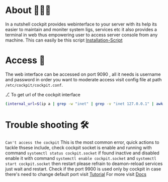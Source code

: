 # About 👨🏽‍💻
In a nutshell cockpit provides webinterface to your server with its help its easier to maintain and moniter system ligs, services etc it also provides a terminal in web thus empowering user to access server console from any machine.
This can easily be this script [Installation-Script](https://github.com/myselfakashagarwal/gitserver/blob/main/setup_cockpit.sh)

# Access 🔑
The web interface can be accessed on port 9090 , all it needs is username and password in order you want to moderate access visit config file at path `/etc/cockpit/cockpit.conf`.

⎇ To get url of the cockpit interface 
```bash 
(internal_url=$(ip a | grep -w "inet" | grep -v "inet 127.0.0.1" | awk '{print $2}' | cut -d "/" -f1) && echo -e " \033[1;33m URL to access server internally = http://$internal_url:9090/system \033[0m")
```

# Trouble shooting 🛠️
`Can't access the cockpit` This is the most common error, quick actions to tackle thsese include, check cockpit socket is enable and running with command `systemctl status cockpit.socket` if found inactive and disabled enable it with command `systemctl enable cockpit.socket` and `systemctl start cockpit.socket` then restart please refrain to deamon-reload services just wait and restart. Check if the port 9900 is used only by cockpit in case there's need to change default port visit [Tutorial](https://community.nethserver.org/t/how-to-change-the-default-port-9090/20626)
For more visit [Docs](https://help.sap.com/docs/SAP_HANA_COCKPIT/afa922439b204e9caf22c78b6b69e4f2/b1109e8c78b846cfb8a71c331bbd1313.html) 